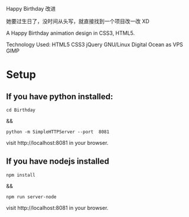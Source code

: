 Happy Birthday 改进

她要过生日了，没时间从头写，就直接找到一个项目改一改 XD

A Happy Birthday animation design in CSS3, HTML5.

Technology Used: HTML5 CSS3 jQuery GNU/Linux Digital Ocean as VPS GIMP

# Setup

## If you have python installed:

```
cd Birthday
```

&&

```
python -m SimpleHTTPServer --port  8081
```

visit http://localhost:8081 in your browser.

## If you have nodejs installed

```
npm install
```

&&

```
npm run server-node
```

visit http://localhost:8081 in your browser.
